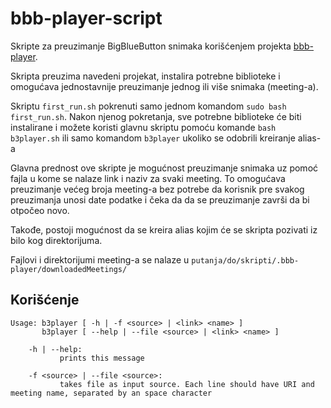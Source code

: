 # bbb-player-script 

Skripte za preuzimanje BigBlueButton snimaka korišćenjem projekta [bbb-player](https://github.com/andrazznidar/bbb-player).

Skripta preuzima navedeni projekat, instalira potrebne biblioteke i omogućava jednostavnije preuzimanje jednog ili više snimaka (meeting-a).

Skriptu `first_run.sh` pokrenuti samo jednom komandom `sudo bash first_run.sh`. 
Nakon njenog pokretanja, sve potrebne biblioteke će biti instalirane i možete koristi glavnu skriptu pomoću komande `bash b3player.sh` ili samo komandom `b3player` ukoliko se odobrili kreiranje alias-a

Glavna prednost ove skripte je mogućnost preuzimanje snimaka uz pomoć fajla u kome se nalaze link i naziv za svaki meeting. 
To omogućava preuzimanje većeg broja meeting-a bez potrebe da korisnik pre svakog preuzimanja unosi date podatke i čeka da da se preuzimanje završi da bi otpočeo novo.

Takođe, postoji mogućnost da se kreira alias kojim će se skripta pozivati iz bilo kog direktorijuma.

Fajlovi i direktorijumi meeting-a se nalaze u `putanja/do/skripti/.bbb-player/downloadedMeetings/`

## Korišćenje

```
Usage: b3player [ -h | -f <source> | <link> <name> ]
       b3player [ --help | --file <source> | <link> <name> ]
    
    -h | --help:
           prints this message
    
    -f <source> | --file <source>:
           takes file as input source. Each line should have URI and meeting name, separated by an space character
```

